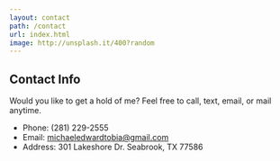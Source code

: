 ```yaml
---
layout: contact
path: /contact
url: index.html
image: http://unsplash.it/400?random
---
```


## Contact Info
Would you like to get a hold of me? Feel free to call, text, email, or mail anytime.

* Phone: (281) 229-2555
* Email: michaeledwardtobia@gmail.com
* Address: 301 Lakeshore Dr. Seabrook, TX 77586
